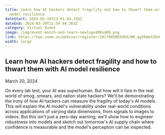 ```yaml
---
title: Learn how AI hackers detect fragility and how to thwart them with AI
  model resilience
dateStart: 2024-03-19T23:01:44.318Z
dateEnd: 2024-03-20T22:59:44.363Z
category: Virtual Event
image: /img/event-munch-and-learn-newlogo400x400.png
link: https://hpe.zoom.us/webinar/register/1017085065469/WN_qg26mm3ZQn6Wq3DzwuSapw
width: large
---
```

## Learn how AI hackers detect fragility and how to thwart them with AI model resilience

March 20, 2024

On every lab test, your AI was superhuman. But how will it fare in the real world of smog, smears, and nation state hackers? We'll be demonstrating the irony of how AI hackers can measure the fragility of today's AI models. This will explain the AI model's vulnerability under real-world conditions across applications of varying data dimensions, from signals to images to videos. But this isn't just a zero-day warning; we'll show how to engineer robustness into models and sketch out tomorrow's AI supply chain where confidence is measurable and the model's perception can be inspected.